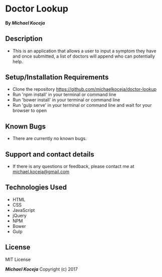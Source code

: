 # Doctor Lookup


#### By _Michael Koceja_

## Description

* This is an application that allows a user to input a symptom they have and once submitted, a list of doctors will append who can potentially help.

## Setup/Installation Requirements

* Clone the repository https://github.com/michaelkoceja/doctor-lookup
* Run 'npm install' in your terminal or command line
* Run 'bower install' in your terminal or command line
* Run 'gulp serve' in your terminal or command line and wait for your browser to open

## Known Bugs

* There are currently no known bugs.

## Support and contact details

* If there is any questions or feedback, please contact me at michael.koceja@gmail.com

## Technologies Used

* HTML
* CSS
* JavaScript
* jQuery
* NPM
* Bower
* Gulp

## License

MIT License

**_Michael Koceja_** Copyright (c) 2017
